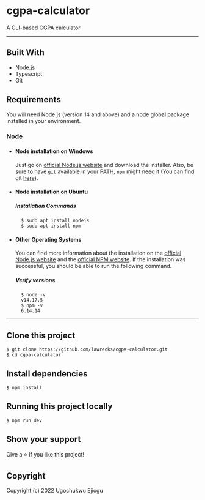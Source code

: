 # cgpa-calculator

A CLI-based CGPA calculator

---

## Built With

- Node.js
- Typescript
- Git

## Requirements

You will need Node.js (version 14 and above) and a node global package installed in your environment.

### Node

- #### Node installation on Windows

    Just go on [official Node.js website](https://nodejs.org/) and download the installer.
    Also, be sure to have `git` available in your PATH, `npm` might need it (You can find git [here](https://git-scm.com/)).

- #### Node installation on Ubuntu

    ##### Installation Commands

        $ sudo apt install nodejs
        $ sudo apt install npm

- #### Other Operating Systems

    You can find more information about the installation on the [official Node.js website](https://nodejs.org/) and the [official NPM website](https://npmjs.org/).
    If the installation was successful, you should be able to run the following command.

    ##### Verify versions

        $ node -v
        v14.17.5
        $ npm -v
        6.14.14

---
## Clone this project

    $ git clone https://github.com/lawrecks/cgpa-calculator.git
    $ cd cgpa-calculator
    
## Install dependencies
    $ npm install


## Running this project locally

    $ npm run dev

## Show your support

Give a ⭐️ if you like this project!

## Copyright

Copyright (c) 2022 Ugochukwu Ejiogu
